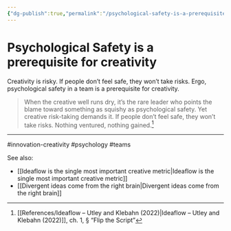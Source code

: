 ```yaml
---
{"dg-publish":true,"permalink":"/psychological-safety-is-a-prerequisite-for-creativity/"}
---
```


# Psychological Safety is a prerequisite for creativity

Creativity is risky.
If people don’t feel safe, they won’t take risks.
Ergo, psychological safety in a team is a prerequisite for creativity.

> When the creative well runs dry, it’s the rare leader who points the blame toward something as squishy as psychological safety. Yet creative risk-taking demands it. If people don’t feel safe, they won’t take risks. Nothing ventured, nothing gained.[^1]

---
#innovation-creativity #psychology #teams

See also:
- [[Ideaflow is the single most important creative metric\|Ideaflow is the single most important creative metric]]
- [[Divergent ideas come from the right brain\|Divergent ideas come from the right brain]]

[^1]: [[References/Ideaflow – Utley and Klebahn (2022)\|Ideaflow – Utley and Klebahn (2022)]], ch. 1, § “Flip the Script”